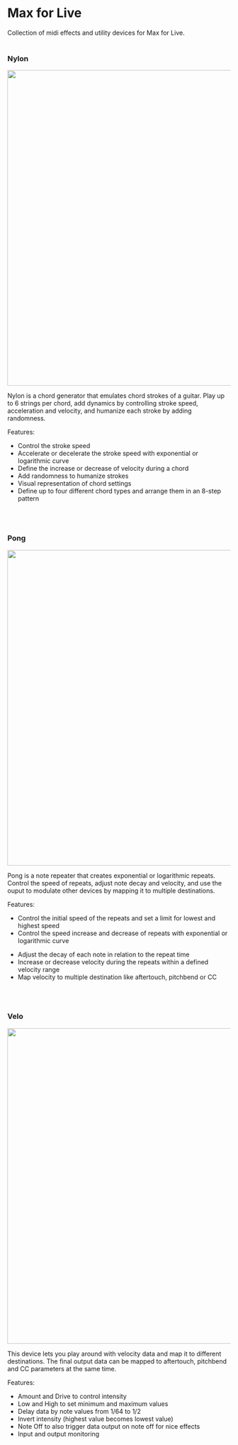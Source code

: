 # Max for Live
Collection of midi effects and utility devices for Max for Live.
<br>
<br>


### Nylon

<img src="https://raw.githubusercontent.com/cvolm/max/master/Images/nylon.png" width="712">

Nylon is a chord generator that emulates chord strokes of a guitar. Play up to 6 strings per chord, add dynamics by controlling stroke speed, acceleration and velocity, and humanize each stroke by adding randomness.

Features:
* Control the stroke speed
* Accelerate or decelerate the stroke speed with exponential or logarithmic curve
* Define the increase or decrease of velocity during a chord
* Add randomness to humanize strokes
* Visual representation of chord settings
* Define up to four different chord types and arrange them in an 8-step pattern
<br>
<br>


### Pong

<img src="https://raw.githubusercontent.com/cvolm/max/master/Images/pong.png" width="712">

Pong is a note repeater that creates exponential or logarithmic repeats. Control the speed of repeats, adjust note decay and velocity, and use the ouput to modulate other devices by mapping it to multiple destinations. 

Features:
- Control the initial speed of the repeats and set a limit for lowest and highest speed
- Control the speed increase and decrease of repeats with exponential or logarithmic curve
* Adjust the decay of each note in relation to the repeat time
* Increase or decrease velocity during the repeats within a defined velocity range
* Map velocity to multiple destination like aftertouch, pitchbend or CC
<br>
<br>


### Velo

<img src="https://raw.githubusercontent.com/cvolm/max/master/Images/velo.png" width="712">

This device lets you play around with velocity data and map it to different destinations. The final output data can be mapped to aftertouch, pitchbend and CC parameters at the same time.

Features:
* Amount and Drive to control intensity
* Low and High to set minimum and maximum values
* Delay data by note values from 1/64 to 1/2
* Invert intensity (highest value becomes lowest value)
* Note Off to also trigger data output on note off for nice effects
* Input and output monitoring
<br>
<br>
